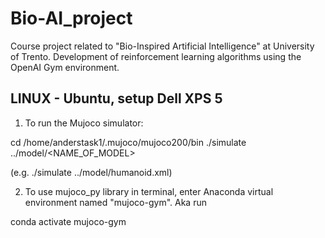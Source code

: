 # Bio-AI_project
Course project related to "Bio-Inspired Artificial Intelligence" at University of Trento. Development of reinforcement learning algorithms using the OpenAI Gym environment.




## LINUX - Ubuntu, setup Dell XPS 5

1) To run the Mujoco simulator: 

cd /home/anderstask1/.mujoco/mujoco200/bin
./simulate ../model/<NAME_OF_MODEL>

(e.g. ./simulate ../model/humanoid.xml)

2) To use mujoco_py library in terminal, enter Anaconda virtual environment named "mujoco-gym". Aka run

 conda activate mujoco-gym

